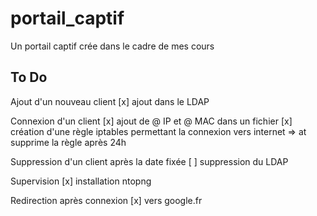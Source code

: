 # portail_captif
Un portail captif crée dans le cadre de mes cours

## To Do
Ajout d'un nouveau client
[x]	ajout dans le LDAP

Connexion d'un client
[x]	ajout de @ IP et @ MAC dans un fichier
[x] création d'une règle iptables permettant la connexion vers internet => at supprime la règle après 24h

Suppression d'un client après la date fixée
[ ] suppression du LDAP

Supervision
[x] installation ntopng

Redirection après connexion
[x]	vers google.fr


